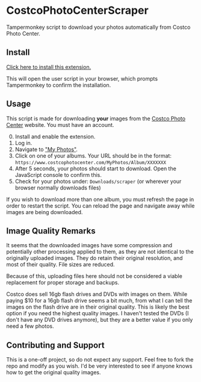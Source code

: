 # CostcoPhotoCenterScraper

Tampermonkey script to download your photos automatically from Costco Photo Center.

## Install

[Click here to install this extension.][install]

This will open the user script in your browser, which prompts Tampermonkey to confirm the installation.

[install]: https://github.com/Chris-Johnston/CostcoPhotoCenterScraper/raw/master/costco_scraper.user.js

## Usage

This script is made for downloading **your** images from the [Costco Photo Center][costco] website.
You must have an account.

0. Install and enable the extension.
1. Log in.
2. Navigate to ["My Photos"][photos].
3. Click on one of your albums. Your URL should be in the format: `https://www.costcophotocenter.com/MyPhotos/Album/XXXXXXX`
4. After 5 seconds, your photos should start to download. Open the JavaScript console to confirm this.
5. Check for your photos under: `Downloads/scraper` (or wherever your browser normally downloads files)

If you wish to download more than one album, you must refresh the page in order to restart the script.
You can reload the page and navigate away while images are being downloaded.

[costco]: https://www.costcophotocenter.com/
[photos]: https://www.costcophotocenter.com/MyPhotos/

## Image Quality Remarks

It seems that the downloaded images have some compression and potentially other processing applied to them,
as they are not identical to the originally uploaded images. They do retain their original resolution, and most
of their quality. File sizes are reduced.

Because of this, uploading files here should not be considered a viable replacement for proper storage and backups.

Costco does sell 16gb flash drives and DVDs with images on them. While paying $10 for a 16gb flash drive seems a bit much,
from what I can tell the images on the flash drive are in their original quality. This is likely the best option if you need the
highest quality images. I haven't tested the DVDs (I don't have any DVD drives anymore),
but they are a better value if you only need a few photos.

## Contributing and Support

This is a one-off project, so do not expect any support. Feel free to fork the repo and modify as you wish.
I'd be very interested to see if anyone knows how to get the original quality images.

